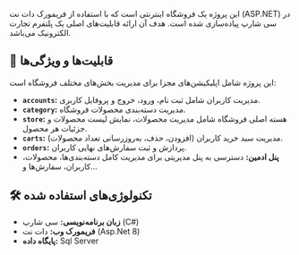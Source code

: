 این پروژه یک فروشگاه اینترنتی است که با استفاده از فریمورک دات نت (ASP.NET) در سی شارپ پیاده‌سازی شده است. هدف آن ارائه قابلیت‌های اصلی یک پلتفرم تجارت الکترونیک می‌باشد.

## 🚀 قابلیت‌ها و ویژگی‌ها

این پروژه شامل اپلیکیشن‌های مجزا برای مدیریت بخش‌های مختلف فروشگاه است:

* **`accounts`:** مدیریت کاربران شامل ثبت نام، ورود، خروج و پروفایل کاربری.
* **`category`:** مدیریت دسته‌بندی محصولات فروشگاه.
* **`store`:** هسته اصلی فروشگاه شامل مدیریت محصولات، نمایش لیست محصولات و جزئیات هر محصول.
* **`carts`:** مدیریت سبد خرید کاربران (افزودن، حذف، به‌روزرسانی تعداد محصولات).
* **`orders`:** پردازش و ثبت سفارش‌های نهایی کاربران.
* **پنل ادمین:** دسترسی به پنل مدیریتی برای مدیریت کامل دسته‌بندی‌ها، محصولات، کاربران، سفارش‌ها و...

## 🛠️ تکنولوژی‌های استفاده شده

* **زبان برنامه‌نویسی:** سی شارپ (C#)
* **فریمورک وب:** دات نت (Asp.Net 8)
* **پایگاه داده:** Sql Server
